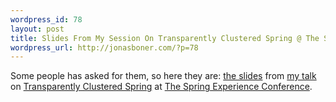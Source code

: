 ```yaml
--- 
wordpress_id: 78
layout: post
title: Slides From My Session On Transparently Clustered Spring @ The Spring Experience
wordpress_url: http://jonasboner.com/?p=78
---
```

Some people has asked for them, so here they are: <a href="http://www.terracottatech.com/spring/TCSR_spring_experience_2005.pdf">the slides</a> from <a href="http://thespringexperience.com/speaker_topic_view.jsp?topicId=206">my talk</a> on <a href="http://www.terracottatech.com/spring/">Transparently Clustered Spring</a> at <a href="http://thespringexperience.com/">The Spring Experience Conference</a>.
